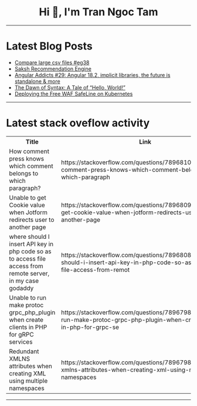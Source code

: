 <h1 align="center">Hi 👋, I'm Tran Ngoc Tam</h1>

---

# Latest Blog Posts 
<!-- BLOG-POST-LIST:START -->
- [Compare large csv files #eg38](https://dev.to/esproc_spl/compare-large-csv-files-eg38-29m8)
- [Saksh Recommendation Engine](https://dev.to/susheel_kumar/saksh-recommendation-engine-14cl)
- [Angular Addicts #29: Angular 18.2, implicit libraries, the future is standalone &amp; more](https://dev.to/this-is-angular/angular-addicts-29-angular-182-implicit-libraries-the-future-is-standalone-more-1g36)
- [The Dawn of Syntax: A Tale of “Hello, World!”](https://dev.to/kavya-sahai-god/the-dawn-of-syntax-a-tale-of-hello-world-636)
- [Deploying the Free WAF SafeLine on Kubernetes](https://dev.to/lulu_liu_c90f973e2f954d7f/deploying-the-free-waf-safeline-community-edition-on-kubernetes-53f9)
<!-- BLOG-POST-LIST:END -->

---

# Latest stack oveflow activity
<table>
  <tr><th>Title</th><th>Link</th></tr>
  <!-- STACKOVERFLOW:START --><tr><td>How comment press knows which comment belongs to which paragraph?</td><td>https://stackoverflow.com/questions/78968104/how-comment-press-knows-which-comment-belongs-to-which-paragraph</td></tr><tr><td>Unable to get Cookie value when Jotform redirects user to another page</td><td>https://stackoverflow.com/questions/78968096/unable-to-get-cookie-value-when-jotform-redirects-user-to-another-page</td></tr><tr><td>where should I insert API key in php code so as to access file access from remote server, in my case godaddy</td><td>https://stackoverflow.com/questions/78968088/where-should-i-insert-api-key-in-php-code-so-as-to-access-file-access-from-remot</td></tr><tr><td>Unable to run make protoc grpc_php_plugin when create clients in PHP for gRPC services</td><td>https://stackoverflow.com/questions/78967989/unable-to-run-make-protoc-grpc-php-plugin-when-create-clients-in-php-for-grpc-se</td></tr><tr><td>Redundant XMLNS attributes when creating XML using multiple namespaces</td><td>https://stackoverflow.com/questions/78967986/redundant-xmlns-attributes-when-creating-xml-using-multiple-namespaces</td></tr><!-- STACKOVERFLOW:END -->
</table>

---


